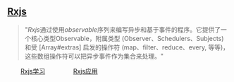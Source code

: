 ## [Rxjs](http://cn.rx.js.org/)
> "*Rxjs*通过使用*observable*序列来编写异步和基于事件的程序。它提供了一个核心类型Observable，附属类型 (Observer、Schedulers、Subjects) 和受 [Array#extras] 启发的操作符 (map、filter、reduce、every, 等等)，这些数组操作符可以把异步事件作为集合来处理。"

<a style="margin: 0 30px;" href="http://leonzh.cc/2017/07/22/rxjs/" target="_blank">Rxjs学习</a>
<a style="margin: 0 30px;" href="http://leonzh.cc/2017/07/22/rxjs-in-use/" target="_blank">Rxjs应用</a>